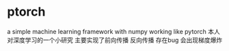 # ptorch
a simple machine learning framework  with numpy working like pytorch
本人对深度学习的一个小研究  主要实现了前向传播 反向传播 
存在bug 会出现梯度爆炸